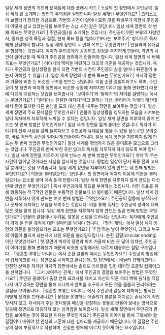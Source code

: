 일상 세계 장면의 목표와 문제점에 대한 플래시 카드	| 소설의 첫 장면에서 주인공의 '일상 세계'를 소개하는 방법과 주의점을 설명합니다
일상 세계란 무엇인가요?	| 크리스토퍼 보글러가 정의한 개념으로, 격변의 사건이 일어나 모든 것을 뒤바꾸기 이전에 주인공이 어떻게 살고 있었는지를 보여주는 스냅 사진 같은 것입니다.
일상 세계 장면의 첫 번째 목표는 무엇인가요?	| 주인공(들)을 소개하는 것입니다. 주인공이 어떤 부류의 사람인지, 중요한 성격 특징과 결점, 현재 목표 등을 '말하기'보다는 '보여주기' 방식으로 독자에게 전달해야 합니다.
일상 세계 장면의 두 번째 목표는 무엇인가요?	| 인물과의 유대감을 형성하는 것입니다. 독자가 주인공에게 공감하고 감정을 투자하게 만들어, 격변의 사건이 일어났을 때 독자가 주인공을 염려하게 만들어야 합니다.
일상 세계 장면의 세 번째 목표는 무엇인가요?	| 이야기의 맥락을 마련하고 대조의 기준을 제공하는 것입니다. 독자가 주인공의 일상생활을 알게 되면 격변의 사건이 주인공의 삶을 얼마나 뒤흔들어 놓는지 이해할 수 있습니다.
일상 세계 장면의 네 번째 목표는 무엇인가요?	| 마지막 장면과 거울에 비춘 듯 비슷한 구조를 만드는 것입니다. 이를 순환 결말이라고도 하며, 주인공이 첫 장면과 마지막 장면에서 비슷한 상황에 처하지만 이야기를 통해 변화했기 때문에 다르게 대응하는 모습을 보여줍니다.
'보여주기'와 '말하기'의 차이를 설명하는 예시는 무엇인가요?	| "줄리아는 친절한 여자다"라고 말하는 대신, 줄리아가 가게의 계산대에서 돈이 모자란 다른 손님을 도와 대신 돈을 내주는 장면을 보여주는 것입니다.
일상 세계 장면의 주요 문제점은 무엇인가요?	| 인물이 일상생활을 영위하는 모습을 지켜보는 일이 독자에게 지루하게 느껴질 수 있다는 점입니다.
일상 세계 장면을 지루하지 않게 만드는 첫 번째 방법은 무엇인가요?	| 일상 세계 장면을 짧게 줄이는 것입니다. 독자가 이야기의 전후 사정을 살짝 들여다보고 주인공과 유대감을 맺을 수 있을 정도로만 보여준 후, 바로 격변의 사건을 일어나게 만들어야 합니다.
일상 세계 장면을 지루하지 않게 만드는 두 번째 방법은 무엇인가요?	| 일상 세계를 평범하지 않은 흥미로운 모습으로 그리는 것입니다. 주인공의 판에 박힌 듯한 일과로 독자를 지루하게 하지 않도록 해야 합니다.
일상 세계 장면을 지루하지 않게 만드는 세 번째 방법은 무엇인가요?	| 이제 막 무슨 사건이 일어날 것이라는 사실을 암시하는 것입니다. 평범한 일상이 단지 폭풍 전의 고요일 뿐이라는 것을 보여줍니다.
일상 세계 장면을 지루하지 않게 만드는 네 번째 방법은 무엇인가요?	| 의문을 불러일으키는 것입니다. 첫 장면에서 독자의 마음에 의문을 불러일으키는 요소를 넣어 계속 읽게 만듭니다.
일상 세계 장면을 지루하지 않게 만드는 다섯 번째 방법은 무엇인가요?	| 즉시 주인공에게 목표를 부여하는 것입니다. 어떤 목표를 위해 행동하는 적극적인 인물은 수동적인 인물보다 더 흥미롭기 때문입니다.
일상 세계 장면을 지루하지 않게 만드는 여섯 번째 방법은 무엇인가요?	| 주인공이 갈등에 봉착하거나 문제에 대처하는 모습을 보여주는 것입니다. 이를 통해 독자는 주인공의 성격에 대해 많은 것을 알게 됩니다.
일상 세계 장면을 지루하지 않게 만드는 일곱 번째 방법은 무엇인가요?	| 인물의 결점이나 두려움, 잘못된 신념을 드러내는 것입니다. 독자에게 주인공이 겪게 될 인물 궤적에 대한 실마리를 남겨야 합니다.
『헝거 게임』에서 일상 세계 장면의 의문을 불러일으키는 요소는 무엇인가요?	| '추첨'하는 날이 무엇인지, 그리고 누구의 이름이 뽑히게 되는지에 대한 의문을 불러일으킵니다.
순환 결말(circular ending)이란 무엇인가요?	| 첫 장면이 마지막 장면과 마치 거울에 비춘 듯 닮아 있지만, 주인공이 이야기를 통해 변화했기 때문에 비슷한 상황에서도 다르게 대응하는 결말 구조입니다.
『결혼할 부류는 아니야』에서 순환 결말의 예시는 무엇인가요?	| 주인공이 빵집에서 컵케이크를 사는 장면으로 시작하고 끝나는데, 첫 장면에서는 바닐라 컵케이크라는 안전한 선택을 하지만 마지막 장면에서는 솔티드 카라멜을 입힌 데카당 초콜릿 컵케이크를 선택합니다.
『그저 보여주는 관계』에서 주인공의 결점을 보여주는 방법은 무엇인가요?	| 주인공 클레어가 출장 연회 요리사를 제치고 자신의 약혼 파티 뷔페 음식을 직접 나서 마무리하는 장면을 통해 지나치게 완벽을 추구하고 모든 것을 꼼꼼히 관리하려는 결점을 보여줍니다.
『결혼할 부류는 아니야』에서 주인공이 갈등에 대처하는 방식은 어떻게 성격을 드러내나요?	| 꽃집을 운영하는 애슐리가 불륜을 저지르는 손님에게 직접 맞서지 않고, 아내에게 주는 꽃다발을 배신을 상징하는 꽃들로 만들어 보내는 방식으로 갈등에 정면으로 대응하지 않는 성격임을 보여줍니다.
일상 세계 장면에서 주인공의 결점을 보여주는 것이 중요한 이유는 무엇인가요?	| 주인공이 이야기를 통해 극복해야 할 결점이나 배워야 할 인생의 교훈에 대한 실마리를 제공하기 때문입니다. 이 결점은 주인공의 삶에 부정적으로 작용하며, 진정한 행복에 이르지 못하게 하는 요소입니다.